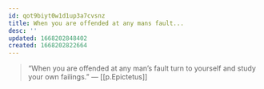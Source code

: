 ```yaml
---
id: qot9biyt0w1d1up3a7cvsnz
title: When you are offended at any mans fault...
desc: ''
updated: 1668202848402
created: 1668202822664
---
```


> “When you are offended at any man’s fault turn to yourself and study your own failings.” — [[p.Epictetus]]